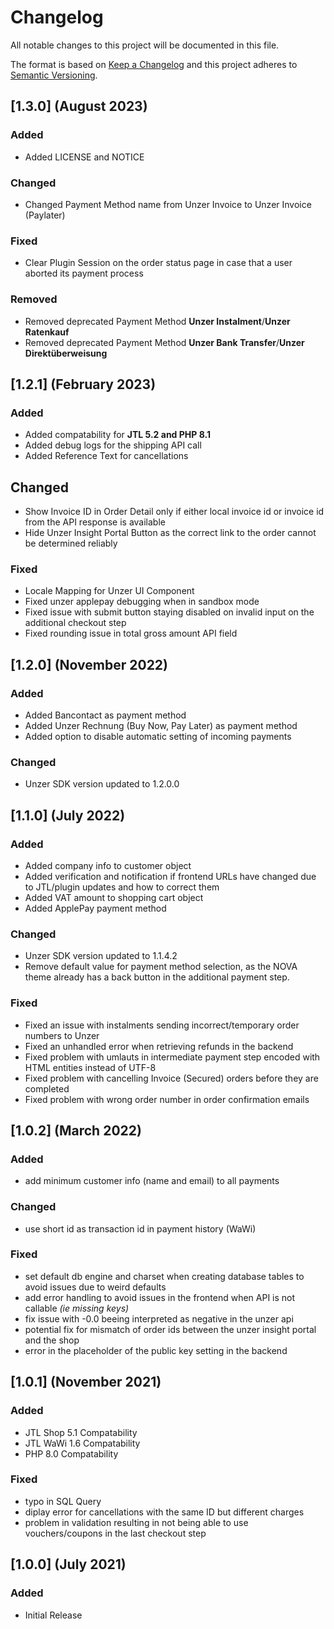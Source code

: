 # Changelog
All notable changes to this project will be documented in this file.

The format is based on [Keep a Changelog](http://keepachangelog.com/en/1.0.0/) and this project adheres to [Semantic Versioning](http://semver.org/spec/v2.0.0.html).

## [1.3.0] (August 2023)
### Added
- Added LICENSE and NOTICE

### Changed
- Changed Payment Method name from Unzer Invoice to Unzer Invoice (Paylater)

### Fixed
- Clear Plugin Session on the order status page in case that a user aborted its payment process

### Removed
- Removed deprecated Payment Method **Unzer Instalment**/**Unzer Ratenkauf**
- Removed deprecated Payment Method **Unzer Bank Transfer**/**Unzer Direktüberweisung**

## [1.2.1] (February 2023)
### Added
- Added compatability for **JTL 5.2 and PHP 8.1**
- Added debug logs for the shipping API call
- Added Reference Text for cancellations

## Changed
- Show Invoice ID in Order Detail only if either local invoice id or invoice id from the API response is available
- Hide Unzer Insight Portal Button as the correct link to the order cannot be determined reliably

### Fixed
- Locale Mapping for Unzer UI Component
- Fixed unzer applepay debugging when in sandbox mode
- Fixed issue with submit button staying disabled on invalid input on the additional checkout step
- Fixed rounding issue in total gross amount API field

## [1.2.0] (November 2022)
### Added
- Added Bancontact as payment method
- Added Unzer Rechnung (Buy Now, Pay Later) as payment method
- Added option to disable automatic setting of incoming payments

### Changed
- Unzer SDK version updated to 1.2.0.0

## [1.1.0] (July 2022)
### Added
- Added company info to customer object
- Added verification and notification if frontend URLs have changed due to JTL/plugin updates and how to correct them
- Added VAT amount to shopping cart object
- Added ApplePay payment method

### Changed
- Unzer SDK version updated to 1.1.4.2
- Remove default value for payment method selection, as the NOVA theme already has a back button in the additional payment step.

### Fixed
- Fixed an issue with instalments sending incorrect/temporary order numbers to Unzer
- Fixed an unhandled error when retrieving refunds in the backend
- Fixed problem with umlauts in intermediate payment step encoded with HTML entities instead of UTF-8
- Fixed problem with cancelling Invoice (Secured) orders before they are completed
- Fixed problem with wrong order number in order confirmation emails

## [1.0.2] (March 2022)
### Added
- add minimum customer info (name and email) to all payments

### Changed
- use short id as transaction id in payment history (WaWi)

### Fixed
- set default db engine and charset when creating database tables to avoid issues due to weird defaults
- add error handling to avoid issues in the frontend when API is not callable *(ie missing keys)*
- fix issue with -0.0 beeing interpreted as negative in the unzer api
- potential fix for mismatch of order ids between the unzer insight portal and the shop
- error in the placeholder of the public key setting in the backend


## [1.0.1] (November 2021)
### Added
- JTL Shop 5.1 Compatability
- JTL WaWi 1.6 Compatability
- PHP 8.0 Compatability

### Fixed
- typo in SQL Query
- diplay error for cancellations with the same ID but different charges
- problem in validation resulting in not being able to use vouchers/coupons in the last checkout step

## [1.0.0] (July 2021)
### Added
- Initial Release
